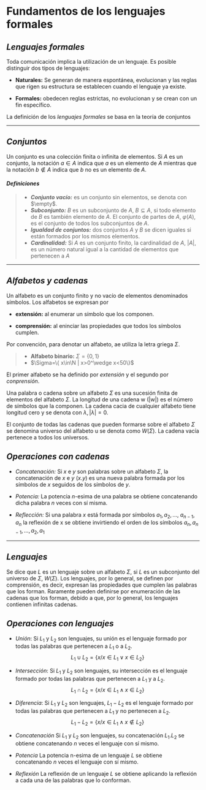 # Fundamentos de los lenguajes formales

## *Lenguajes formales* 
Toda comunicación implica la utilización de un lenguaje. Es posible distinguir dos tipos de lenguajes:

* **Naturales:** Se generan de manera espontánea, evolucionan y las reglas que rigen su estructura se establecen cuando el lenguaje ya existe.
  
* **Formales:** obedecen reglas estrictas, no evolucionan y se crean con un fin específico.

La definición de los *lenguajes formales* se basa en la teoría de conjuntos

---
## *Conjuntos* 
Un conjunto es una colección finita o infinita de elementos. Si $A$ es un conjunto, la notación $a\in A$ indica que $a$ es un elemento de $A$ mientras que la notación $b\notin A$ indica que $b$ no es un elemento de $A$.
#### *Definiciones*
<!--Completar: 
    Conj vacio, subconj, igualdad de conj y cardibalidad.
    Operaciones con conjuntos: 
    Unión, intersección, diferencia, complemento, producto cartesiano y relación
-->

> * ***Conjunto vacío:***
> es un conjunto sin elementos, se denota con $\empty$.
> * ***Subconjunto:***
> $B$ es un subconjunto de $A$, $B\subseteq A$, si todo elemento de $B$ es también elemento de $A$. El conjunto de partes de $A$, $\varphi(A)$, es el conjunto de todos los subconjuntos de $A$.
> * ***Igualdad de conjuntos:***
> dos conjuntos $A$ y $B$ se dicen iguales si están formados por los mismos elementos.
> * ***Cardinalidad:***
> Si $A$ es un conjunto finito, la cardinalidad de $A$, $|A|$, es un número natural igual a la cantidad de elementos que pertenecen a $A$
---
## *Alfabetos y cadenas* 
Un alfabeto es un conjunto finito y no vacío de elementos denominados símbolos. Los alfabetos se expresan por 
* **extensión:** al enumerar un símbolo que los componen.

* **comprensión:** al eninciar las propiedades que todos los símbolos cumplen.

Por convención, para denotar un alfabeto, ae utiliza la letra griega $\Sigma$.

> * **Alfabeto binario:** $\Sigma=\{0,1\}$ 
> * $\Sigma=\{ x\in\N | x>0^\wedge x<50\}$

El primer alfabeto se ha definido por *extensión* y el segundo por *conprensión*.

Una palabra o cadena sobre un alfabeto $\Sigma$ es una sucesión finita de elementos del alfabeto $\Sigma$. La longitud de una cadena w (|w|) es el número de símbolos que la componen. La cadena cacia de cualquier alfabeto tiene longitud cero y se denota con $\lambda,|\lambda|=0$.

El conjunto de todas las cadenas que pueden formarse sobre el alfabeto $\Sigma$ se denomina universo del alfabeto u se denota como $W(\Sigma)$. La cadena vacía pertenece a todos los universos.

## *Operaciones con cadenas*

* *Concatenación:*
Si $x$ e $y$ son palabras sobre un alfabeto $\Sigma$, la concatenación de $x$ e $y$ $(x.y)$ es una nueva palabra formada por los símbolos de $x$ seguidos de los símbolos de $y$.
* *Potencia:*
La potencia $n$-esima de una palabra se obtiene concatenando dicha palabra $n$ veces con sí misma.

* *Reflección:*
Si una palabra $x$ está formada por símbolos $a_1,a_2,...,$ $a_{n-1},a_n$ la reflexión de x se obtiene invirtiendo el orden de los símbolos $a_n, a_{n-1}, ..., a_2, a_1$ 

---
## *Lenguajes*
Se dice que $L$ es un lenguaje sobre un alfabeto $\Sigma$, si $L$ es un subconjunto del universo de $\Sigma$, $W(\Sigma)$. Los lenguajes, por lo general, se definen por comprensión, es decir, expresan las propiedades que cumplen las palabras que los forman. Raramente pueden definirse por enumeración de las cadenas que los forman, debido a que, por lo general, los lenguajes contienen infinitas cadenas.

## *Operaciones con lenguajes*

* *Unión*:
Si $L_1$ y $L_2$ son lenguajes, su unión es el lenguaje formado por todas las palabras que pertenecen a $L_1$ o a $L_2$.
$$L_1\cup L_2=\{x/x\in L_1\vee x\in L_2\}$$

* *Intersección*:
Si $L_1$ y $L_2$ son lenguajes, su intersección es el lenguaje formado por todas las palabras que pertenecen a $L_1$ y a $L_2$.
$$L_1\cap L_2=\{x/x\in L_1\wedge x\in L_2\}$$

* *Diferencia*: 
Si $L_1$ y $L_2$ son lenguajes, $L_1-L_2$ es el lenguaje formado por todas las palabras que pertenecen a $L_1$ y no pertenecen a $L_2$.
$$L_1-L_2=\{x/x\in L_1\wedge x\notin L_2\}$$

* *Concatenación*
Si $L_1$ y $L_2$ son lenguajes, su concatenación $L_1.L_2$ se obtiene concatenando $n$ veces el lenguaje con sí mismo.

* *Potencia*
La potencia n-esima de un lenguaje $L$ se obtiene concatenando $n$ veces el lenguaje con sí mismo.

* *Reflexión*
La reflexión de un lenguaje $L$ se obtiene aplicando la reflexión a cada una de las palabras que lo conforman.